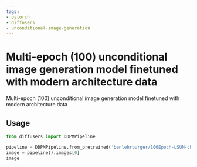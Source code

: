 ```yaml
---
tags:
- pytorch
- diffusers
- unconditional-image-generation
---
```


# Multi-epoch (100) unconditional image generation model finetuned with modern architecture data

Multi-epoch (100) unconditional image generation model finetuned with modern architecture data

## Usage

```python
from diffusers import DDPMPipeline

pipeline = DDPMPipeline.from_pretrained('benlehrburger/100Epoch-LSUN-church-finetuned-modern-model')
image = pipeline().images[0]
image
```

